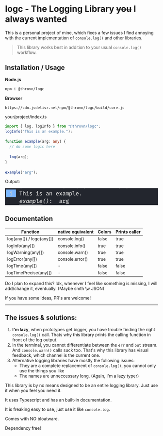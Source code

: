 # logc - The Logging Library ~~you~~ I always wanted

This is a personal project of mine, which fixes a few issues I find annoying with the current implementation of `console.log()` and other libraries.

> This library works best in addition to your usual `console.log()` workflow.

## Installation / Usage

**Node.js**

```sh
npm i @throvn/logc
```

**Browser**

```curl
https://cdn.jsdelivr.net/npm/@throvn/logc/build/core.js
```

your/project/index.ts

```ts
import { log, logInfo } from "@throvn/logc";
logInfo("This is an example.");

function example(arg: any) {
  // do some logic here

  log(arg);
}

example("arg");
```

Output:

![Output](./demo-output.png)

## Documentation

| Function                 | native equivalent | Colors | Prints caller |
| ------------------------ | ----------------- | ------ | ------------- |
| log(any[]) / logc(any[]) | console.log()     | false  | true          |
| logInfo(any[])           | console.info()    | true   | true          |
| logWarning(any[])        | console.warn()    | true   | true          |
| logError(any[])          | console.error()   | true   | true          |
| logTime(any[])           | -                 | false  | false         |
| logTimePrecise(any[])    | -                 | false  | false         |

Do I plan to expand this? Idk, whenever I feel like something is missing, I will add/change it, eventually. (Maybe smth \w JSON)

If you have some ideas, PR's are welcome!

---

## The issues & solutions:

1. **I'm lazy**, when prototypes get bigger, you have trouble finding the right `console.log()` call. Thats why this library prints the calling function in front of the log output.
2. In the terminal, you cannot differentiate between the `err` and `out` stream. And `console.warn()` calls suck too. That's why this library has visual feedback, which channel is the current one.
3. Alternative logging libraries have mostly the following issues:
   - They are a complete replacement of `console.log()`, you cannot only use the things you like
   - The names are unneccessary long. (Again, I'm a lazy typer)

This library is by no means designed to be an entire logging library. Just use it when you feel you need it.

It uses Typescript and has an built-in documentation.

It is freaking easy to use, just use it like `console.log`.

Comes with NO bloatware.

Dependency free!
